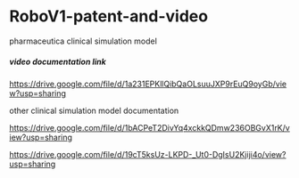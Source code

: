 # RoboV1-patent-and-video
pharmaceutica clinical simulation model 
##### video documentation link
https://drive.google.com/file/d/1a231EPKllQibQaOLsuuJXP9rEuQ9oyGb/view?usp=sharing


other clinical simulation model documentation

https://drive.google.com/file/d/1bACPeT2DivYq4xckkQDmw236OBGvX1rK/view?usp=sharing

https://drive.google.com/file/d/19cT5ksUz-LKPD-_Ut0-DgIsU2Kjiji4o/view?usp=sharing
